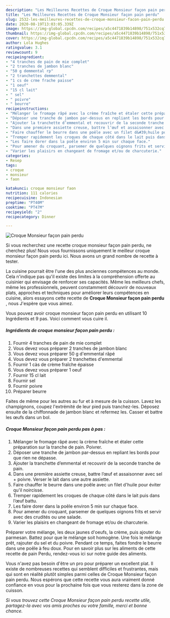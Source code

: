 ```yaml
---
description: "Les Meilleures Recettes de Croque Monsieur façon pain perdu"
title: "Les Meilleures Recettes de Croque Monsieur façon pain perdu"
slug: 2532-les-meilleures-recettes-de-croque-monsieur-facon-pain-perdu
date: 2020-08-19T13:03:05.339Z
image: https://img-global.cpcdn.com/recipes/a5c4471839b14898/751x532cq70/croque-monsieur-facon-pain-perdu-photo-principale-de-la-recette.jpg
thumbnail: https://img-global.cpcdn.com/recipes/a5c4471839b14898/751x532cq70/croque-monsieur-facon-pain-perdu-photo-principale-de-la-recette.jpg
cover: https://img-global.cpcdn.com/recipes/a5c4471839b14898/751x532cq70/croque-monsieur-facon-pain-perdu-photo-principale-de-la-recette.jpg
author: Lola Hughes
ratingvalue: 3.1
reviewcount: 9
recipeingredient:
- "4 tranches de pain de mie complet"
- "2 tranches de jambon blanc"
- "50 g demmental rp"
- "2 tranchettes demmental"
- "1 cs de crme frache paisse"
- "1 oeuf"
- "15 cl lait"
- " sel"
- " poivre"
- " beurre"
recipeinstructions:
- "Mélanger le fromage râpé avec la crème fraîche et étaler cette préparation sur la tranche de pain. Poivrer."
- "Déposer une tranche de jambon par-dessus en repliant les bords pour que rien ne dépasse."
- "Ajouter la tranchette d’emmental et recouvrir de la seconde tranche de pain."
- "Dans une première assiette creuse, battre l’œuf et assaisonner avec sel + poivre. Verser le lait dans une autre assiette."
- "Faire chauffer le beurre dans une poêle avec un filet d&#39;huile pour éviter qu&#39;il noircisse."
- "Tremper rapidement les croques de chaque côté dans le lait puis dans l’œuf battu."
- "Les faire dorer dans la poêle environ 5 min sur chaque face."
- "Pour amener du croquant, parsemer de quelques oignons frits et servir avec des crudités ou une salade."
- "Varier les plaisirs en changeant de fromage et/ou de charcuterie."
categories:
- Resep
tags:
- croque
- monsieur
- faon

katakunci: croque monsieur faon 
nutrition: 111 calories
recipecuisine: Indonesian
preptime: "PT40M"
cooktime: "PT47M"
recipeyield: "2"
recipecategory: Dinner

---
```



![Croque Monsieur façon pain perdu](https://img-global.cpcdn.com/recipes/a5c4471839b14898/751x532cq70/croque-monsieur-facon-pain-perdu-photo-principale-de-la-recette.jpg)

Si vous recherchez une recette croque monsieur façon pain perdu, ne cherchez plus! Nous vous fournissons uniquement le meilleur croque monsieur façon pain perdu ici. Nous avons un grand nombre de recette à tester.

La cuisine pourrait être l'une des plus anciennes compétences au monde. Cela n'indique pas qu'il existe des limites à la compréhension offerte au cuisinier qui envisage de renforcer ses capacités. Même les meilleurs chefs, même les professionnels, peuvent constamment découvrir de nouveaux plats, approches et techniques pour améliorer leurs compétences en cuisine, alors essayons cette recette de <strong> Croque Monsieur façon pain perdu </strong>, nous J'espère que vous aimez.

<!--inarticleads1-->

Vous pouvez avoir croque monsieur façon pain perdu en utilisant 10 Ingrédients et 9 pas. Voici comment vous cuire il.

##### Ingrédients de croque monsieur façon pain perdu :

1. Fournir 4 tranches de pain de mie complet
1. Vous devez vous préparer 2 tranches de jambon blanc
1. Vous devez vous préparer 50 g d&#39;emmental râpé
1. Vous devez vous préparer 2 tranchettes d&#39;emmental
1. Fournir 1 càs de crème fraîche épaisse
1. Vous devez vous préparer 1 oeuf
1. Fournir 15 cl lait
1. Fournir  sel
1. Fournir  poivre
1. Préparer  beurre


Faites de même pour les autres au fur et à mesure de la cuisson. Lavez les champignons, coupez l&#39;extrémité de leur pied puis tranchez-les. Déposez ensuite de la chiffonnade de jambon blanc et refermez les. Casser et battre les œufs dans un bol. 

<!--inarticleads2-->

##### Croque Monsieur façon pain perdu pas à pas :

1. Mélanger le fromage râpé avec la crème fraîche et étaler cette préparation sur la tranche de pain. Poivrer.
1. Déposer une tranche de jambon par-dessus en repliant les bords pour que rien ne dépasse.
1. Ajouter la tranchette d’emmental et recouvrir de la seconde tranche de pain.
1. Dans une première assiette creuse, battre l’œuf et assaisonner avec sel + poivre. Verser le lait dans une autre assiette.
1. Faire chauffer le beurre dans une poêle avec un filet d&#39;huile pour éviter qu&#39;il noircisse.
1. Tremper rapidement les croques de chaque côté dans le lait puis dans l’œuf battu.
1. Les faire dorer dans la poêle environ 5 min sur chaque face.
1. Pour amener du croquant, parsemer de quelques oignons frits et servir avec des crudités ou une salade.
1. Varier les plaisirs en changeant de fromage et/ou de charcuterie.


Préparer votre mélange, les deux jaunes d&#39;oeufs, la crème, puis ajouter du parmesan. Battez pour que le mélange soit homogène. Une fois le mélange prêt, rajouter du sel et du poivre. Pendant ce temps, faites fondre le beurre dans une poêle à feu doux. Pour en savoir plus sur les aliments de cette recette de pain Perdu, rendez-vous ici sur notre guide des aliments. 

<!--inarticleads1-->

<p>
Vous n'avez pas besoin d'être un pro pour préparer un excellent plat. Il existe de nombreuses recettes qui semblent difficiles et frustrantes, mais qui sont en réalité plutôt simples parmi celles de Croque Monsieur façon pain perdu. Nous espérons que cette recette vous aura vraiment donné confiance en vous pour la prochaine fois que vous resterez dans la zone de cuisson.
</p>

<p>
<i>Si vous trouvez cette Croque Monsieur façon pain perdu recette utile, partagez-la avec vos amis proches ou votre famille, merci et bonne chance.</i>
</p>

